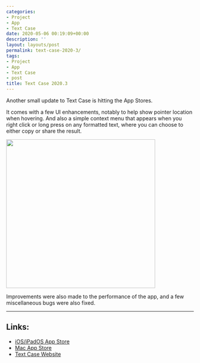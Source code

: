 ```yaml
---
categories:
- Project
- App
- Text Case
date: 2020-05-06 00:19:09+00:00
description: ''
layout: layouts/post
permalink: text-case-2020-3/
tags:
- Project
- App
- Text Case
- post
title: Text Case 2020.3
---
```


<p>Another small update to Text Case is hitting the App Stores.</p>
<p>It comes with a few UI enhancements, notably to help show pointer location when hovering. And also a simple context menu that appears when you right click or long press on any formatted text, where you can choose to either copy or share the result.</p>
<p><img src="https://chrishannah.me/images/2020/05/Simulator-Screen-Shot-iPhone-11-Pro-Max-2020-05-05-at-23.14.04.png" width="400px"></p>
<p>Improvements were also made to the performance of the app, and a few miscellaneous bugs were also fixed.</p>
<hr>
<h2>Links:</h2>
<ul>
<li><a href="https://apps.apple.com/us/app/text-case/id1407730596?uo=4">iOS/iPadOS App Store</a></li>
<li><a href="https://apps.apple.com/us/app/text-case/id1492174677?ls=1&amp;mt=12">Mac App Store</a></li>
<li><a href="https://textcase.app">Text Case Website</a></li>
</ul>
